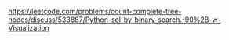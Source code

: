 https://leetcode.com/problems/count-complete-tree-nodes/discuss/533887/Python-sol-by-binary-search.-90%2B-w-Visualization